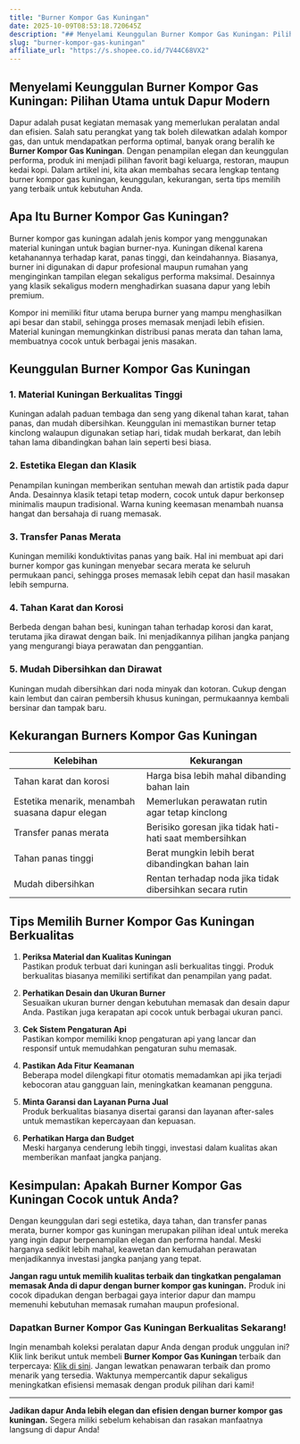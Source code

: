 ```yaml
---
title: "Burner Kompor Gas Kuningan"
date: 2025-10-09T08:53:18.720645Z
description: "## Menyelami Keunggulan Burner Kompor Gas Kuningan: Pilihan Utama untuk Dapur Modern..."
slug: "burner-kompor-gas-kuningan"
affiliate_url: "https://s.shopee.co.id/7V44C68VX2"
---
```

## Menyelami Keunggulan Burner Kompor Gas Kuningan: Pilihan Utama untuk Dapur Modern

Dapur adalah pusat kegiatan memasak yang memerlukan peralatan andal dan efisien. Salah satu perangkat yang tak boleh dilewatkan adalah kompor gas, dan untuk mendapatkan performa optimal, banyak orang beralih ke **Burner Kompor Gas Kuningan**. Dengan penampilan elegan dan keunggulan performa, produk ini menjadi pilihan favorit bagi keluarga, restoran, maupun kedai kopi. Dalam artikel ini, kita akan membahas secara lengkap tentang burner kompor gas kuningan, keunggulan, kekurangan, serta tips memilih yang terbaik untuk kebutuhan Anda.

## Apa Itu Burner Kompor Gas Kuningan?

Burner kompor gas kuningan adalah jenis kompor yang menggunakan material kuningan untuk bagian burner-nya. Kuningan dikenal karena ketahanannya terhadap karat, panas tinggi, dan keindahannya. Biasanya, burner ini digunakan di dapur profesional maupun rumahan yang menginginkan tampilan elegan sekaligus performa maksimal. Desainnya yang klasik sekaligus modern menghadirkan suasana dapur yang lebih premium.

Kompor ini memiliki fitur utama berupa burner yang mampu menghasilkan api besar dan stabil, sehingga proses memasak menjadi lebih efisien. Material kuningan memungkinkan distribusi panas merata dan tahan lama, membuatnya cocok untuk berbagai jenis masakan.

## Keunggulan Burner Kompor Gas Kuningan

### 1. Material Kuningan Berkualitas Tinggi

Kuningan adalah paduan tembaga dan seng yang dikenal tahan karat, tahan panas, dan mudah dibersihkan. Keunggulan ini memastikan burner tetap kinclong walaupun digunakan setiap hari, tidak mudah berkarat, dan lebih tahan lama dibandingkan bahan lain seperti besi biasa.

### 2. Estetika Elegan dan Klasik

Penampilan kuningan memberikan sentuhan mewah dan artistik pada dapur Anda. Desainnya klasik tetapi tetap modern, cocok untuk dapur berkonsep minimalis maupun tradisional. Warna kuning keemasan menambah nuansa hangat dan bersahaja di ruang memasak.

### 3. Transfer Panas Merata

Kuningan memiliki konduktivitas panas yang baik. Hal ini membuat api dari burner kompor gas kuningan menyebar secara merata ke seluruh permukaan panci, sehingga proses memasak lebih cepat dan hasil masakan lebih sempurna.

### 4. Tahan Karat dan Korosi

Berbeda dengan bahan besi, kuningan tahan terhadap korosi dan karat, terutama jika dirawat dengan baik. Ini menjadikannya pilihan jangka panjang yang mengurangi biaya perawatan dan penggantian.

### 5. Mudah Dibersihkan dan Dirawat

Kuningan mudah dibersihkan dari noda minyak dan kotoran. Cukup dengan kain lembut dan cairan pembersih khusus kuningan, permukaannya kembali bersinar dan tampak baru.

## Kekurangan Burners Kompor Gas Kuningan

| **Kelebihan** | **Kekurangan** |
|---|---|
| Tahan karat dan korosi | Harga bisa lebih mahal dibanding bahan lain |
| Estetika menarik, menambah suasana dapur elegan | Memerlukan perawatan rutin agar tetap kinclong |
| Transfer panas merata | Berisiko goresan jika tidak hati-hati saat membersihkan |
| Tahan panas tinggi | Berat mungkin lebih berat dibandingkan bahan lain |
| Mudah dibersihkan | Rentan terhadap noda jika tidak dibersihkan secara rutin |

## Tips Memilih Burner Kompor Gas Kuningan Berkualitas

1. **Periksa Material dan Kualitas Kuningan**  
Pastikan produk terbuat dari kuningan asli berkualitas tinggi. Produk berkualitas biasanya memiliki sertifikat dan penampilan yang padat.

2. **Perhatikan Desain dan Ukuran Burner**  
Sesuaikan ukuran burner dengan kebutuhan memasak dan desain dapur Anda. Pastikan juga kerapatan api cocok untuk berbagai ukuran panci.

3. **Cek Sistem Pengaturan Api**  
Pastikan kompor memiliki knop pengaturan api yang lancar dan responsif untuk memudahkan pengaturan suhu memasak.

4. **Pastikan Ada Fitur Keamanan**  
Beberapa model dilengkapi fitur otomatis memadamkan api jika terjadi kebocoran atau gangguan lain, meningkatkan keamanan pengguna.

5. **Minta Garansi dan Layanan Purna Jual**  
Produk berkualitas biasanya disertai garansi dan layanan after-sales untuk memastikan kepercayaan dan kepuasan.

6. **Perhatikan Harga dan Budget**  
Meski harganya cenderung lebih tinggi, investasi dalam kualitas akan memberikan manfaat jangka panjang.

## Kesimpulan: Apakah Burner Kompor Gas Kuningan Cocok untuk Anda?

Dengan keunggulan dari segi estetika, daya tahan, dan transfer panas merata, burner kompor gas kuningan merupakan pilihan ideal untuk mereka yang ingin dapur berpenampilan elegan dan performa handal. Meski harganya sedikit lebih mahal, keawetan dan kemudahan perawatan menjadikannya investasi jangka panjang yang tepat.

**Jangan ragu untuk memilih kualitas terbaik dan tingkatkan pengalaman memasak Anda di dapur dengan burner kompor gas kuningan.** Produk ini cocok dipadukan dengan berbagai gaya interior dapur dan mampu memenuhi kebutuhan memasak rumahan maupun profesional.

### Dapatkan Burner Kompor Gas Kuningan Berkualitas Sekarang!

Ingin menambah koleksi peralatan dapur Anda dengan produk unggulan ini? Klik link berikut untuk membeli **Burner Kompor Gas Kuningan** terbaik dan terpercaya: [Klik di sini](https://s.shopee.co.id/7V44C68VX2). Jangan lewatkan penawaran terbaik dan promo menarik yang tersedia. Waktunya mempercantik dapur sekaligus meningkatkan efisiensi memasak dengan produk pilihan dari kami!

---

**Jadikan dapur Anda lebih elegan dan efisien dengan burner kompor gas kuningan.** Segera miliki sebelum kehabisan dan rasakan manfaatnya langsung di dapur Anda!